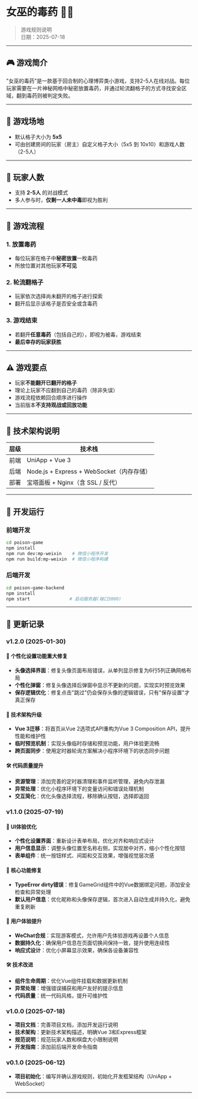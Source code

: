 # 女巫的毒药 🧙‍♀️

> 游戏规则说明  
> 日期：2025-07-18  

---

## 🎮 游戏简介

"女巫的毒药"是一款基于回合制的心理博弈类小游戏，支持2-5人在线对战。每位玩家需要在一片神秘网格中秘密放置毒药，并通过轮流翻格子的方式寻找安全区域，翻到毒药则被判定失败。

---

## 📐 游戏场地

- 默认格子大小为 **5x5**
- 可由创建房间的玩家（房主）自定义格子大小（5x5 到 10x10）和游戏人数（2-5人）

---

## 👥 玩家人数

- 支持 **2-5人** 的对战模式
- 多人参与时，**仅剩一人未中毒**即视为胜利

---

## 🔁 游戏流程

### 1. 放置毒药
- 每位玩家在格子中**秘密放置**一枚毒药
- 所放位置对其他玩家**不可见**

### 2. 轮流翻格子
- 玩家依次选择尚未翻开的格子进行探索
- 翻开后显示该格子是否安全或含毒药

### 3. 游戏结束
- 若翻开**任意毒药**（包括自己的），即视为被毒，游戏结束
- **最后幸存的玩家获胜**

---

## ⚠️ 游戏要点

- 玩家**不能翻开已翻开的格子**
- 理论上玩家不应翻到自己的毒药（除非失误）
- 游戏流程依赖回合顺序进行操作
- 当前版本**不支持观战或回放功能**

---

## 🧩 技术架构说明

| 层级 | 技术栈             |
|------|--------------------|
| 前端 | UniApp + Vue 3     |
| 后端 | Node.js + Express + WebSocket（内存存储） |
| 部署 | 宝塔面板 + Nginx（含 SSL / 反代） |

---

## 🚀 开发运行

### 前端开发
```bash
cd poison-game
npm install
npm run dev:mp-weixin    # 微信小程序开发
npm run build:mp-weixin  # 微信小程序构建
```

### 后端开发
```bash
cd poison-game-backend
npm install
npm start               # 启动服务器(端口3000)
```

---

## 📅 更新记录

### v1.2.0 (2025-01-30)

#### 🎨 个性化设置功能重大修复
- **头像选择界面**：修复头像页面布局错误，从单列显示修复为6行5列正确网格布局
- **个性化弹窗**：修复头像选择后弹窗中显示不更新的问题，实现实时预览效果
- **保存逻辑优化**：修复点击"跳过"仍会保存头像的逻辑错误，只有"保存设置"才真正保存

#### 🔧 技术架构升级
- **Vue 3迁移**：将首页从Vue 2选项式API重构为Vue 3 Composition API，提升性能和维护性
- **临时预览机制**：实现头像临时存储和预览功能，用户体验更流畅
- **跨页面同步**：使用定时器轮询方案解决小程序环境下的状态同步问题

#### 🛠️ 代码质量提升
- **资源管理**：添加完善的定时器清理和事件监听管理，避免内存泄漏
- **异常处理**：优化小程序环境下的变量访问和错误处理机制
- **交互简化**：优化头像选择流程，移除确认按钮，选择即返回

### v1.1.0 (2025-07-19)

#### 🎨 UI体验优化
- **个性化设置界面**：重新设计表单布局，优化对齐和响应式设计
- **用户信息显示**：调整头像位置至名称右侧，实现居中对齐，缩小个性化按钮
- **表单组件**：统一按钮样式、间距和交互效果，增强视觉层次感

#### 🔧 核心功能修复  
- **TypeError dirty错误**：修复GameGrid组件中的Vue数据绑定问题，添加安全检查和异常处理
- **默认用户信息**：优化昵称和头像保存逻辑，首次进入自动生成并持久化，避免重复刷新

#### 🚀 用户体验提升
- **WeChat合规**：实现游客模式，允许用户先体验游戏再设置个人信息
- **数据持久化**：确保用户信息在页面切换间保持一致，提升使用连续性
- **响应式设计**：优化小屏幕显示效果，确保各设备兼容性

#### 🛠️ 技术改进
- **组件生命周期**：优化Vue组件挂载和数据更新机制
- **异常处理**：增强错误捕获和用户友好的提示信息
- **代码质量**：统一代码风格，提升可维护性

### v1.0.0 (2025-07-18)
- **项目文档**：完善项目文档，添加开发运行说明
- **技术架构**：更新技术架构描述，明确Vue 3和Express框架
- **规范说明**：规范玩家人数和棋盘大小限制说明
- **开发指南**：添加前后端开发命令指南

### v0.1.0 (2025-06-12)
- **项目初始化**：编写并确认游戏规则，初始化开发框架结构（UniApp + WebSocket）

---

